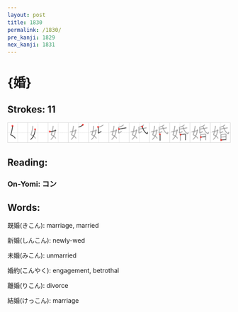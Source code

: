 ```yaml
---
layout: post
title: 1830
permalink: /1830/
pre_kanji: 1829
nex_kanji: 1831
---
```


# {婚}

## Strokes: 11

<div class="stroke"><img src="../images/E5A99A.png" /></div>

## Reading:

### On-Yomi: コン

## Words:

既婚(きこん): marriage, married

新婚(しんこん): newly-wed

未婚(みこん): unmarried

婚約(こんやく): engagement, betrothal

離婚(りこん): divorce

結婚(けっこん): marriage
